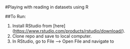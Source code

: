 #Playing with reading in datasets using R 

##To Run:

1. Install RStudio from [here] (https://www.rstudio.com/products/rstudio/download/).
2. Clone repo and save to local computer.
3. In RStudio, go to File --> Open File and navigate to 

